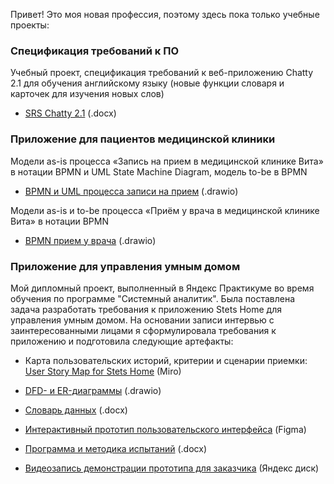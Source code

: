 Привет! Это моя новая профессия, поэтому здесь пока только учебные проекты:

### Спецификация требований к ПО
Учебный проект, спецификация требований к веб-приложению Chatty 2.1 для обучения английскому языку (новые функции словаря и карточек для изучения новых слов) 
- <a href="https://github.com/NadiaSerzhenko/NadiaSerzhenko/blob/main/SRS_Chatty_2-1_NSer.docx" target="_blank">SRS Chatty 2.1</a> (.docx)

### Приложение для пациентов медицинской клиники

Модели as-is процесса «Запись на прием в медицинской клинике Вита» в нотации BPMN и UML State Machine Diagram, модель to-be в BPMN 
- <a href="https://github.com/NadiaSerzhenko/NadiaSerzhenko/blob/main/Vita_appoint_BPMN_UML_state-machine-diagram.drawio" target="_blank">BPMN и UML процесса записи на прием</a> (.drawio)

Модели as-is и to-be процесса «Приём у врача в медицинской клинике Вита» в нотации BPMN 
- <a href="https://github.com/NadiaSerzhenko/NadiaSerzhenko/blob/main/Vita_pat-encounter_BPMN_as-is_to-be_v2.drawio" target="_blank">BPMN прием у врача</a> (.drawio)

### Приложение для управления умным домом

Мой дипломный проект, выполненный в Яндекс Практикуме во время обучения по программе "Системный аналитик". Была поставлена задача разработать требования к приложению Stets Home для управления умным домом. На основании записи интервью с заинтересованными лицами я сформулировала требования к приложению и подготовила следующие артефакты:

- Карта пользовательских историй, критерии и сценарии приемки:
<a href="https://miro.com/app/board/uXjVML_20M4=/" target="_blank">User Story Map for Stets Home</a> (Miro)

- <a href="https://github.com/NadiaSerzhenko/NadiaSerzhenko/blob/main/Stets-Home_DFD-ER_NSer_v2.drawio" target="_blank">DFD- и ER-диаграммы</a> (.drawio)

- <a href="https://github.com/NadiaSerzhenko/NadiaSerzhenko/blob/main/Data-dictionary_Stets-home_NSer_v2.docx" target="_blank">Словарь данных</a> (.docx)

- <a href="https://www.figma.com/file/NHbv4c2qchM4iNNiyqYO5k/Prototype_Stets_Home_NSer_v1?type=design&node-id=0%3A1&t=sA3u8x7dEOxUu8Xa-1" target="_blank">Интерактивный прототип пользовательского интерфейса</a> (Figma)

- <a href="https://github.com/NadiaSerzhenko/NadiaSerzhenko/blob/main/%D0%9F%D0%9C%D0%98_Stets-Home_NSer_v2.docx" target="_blank">Программа и методика испытаний</a> (.docx)

- <a href="https://disk.yandex.ru/i/mrI0NW5FF3E_xw" target="_blank">Видеозапись демонстрации прототипа для заказчика</a> (Яндекс диск)
